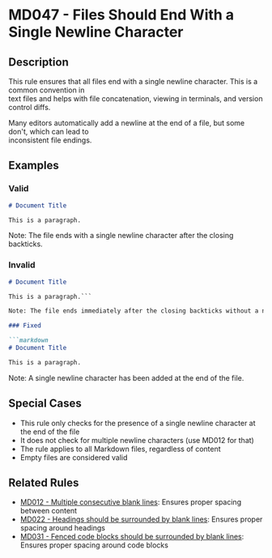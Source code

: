 # MD047 - Files Should End With a Single Newline Character

## Description

This rule ensures that all files end with a single newline character. This is a common convention in  
text files and helps with file concatenation, viewing in terminals, and version control diffs.

Many editors automatically add a newline at the end of a file, but some don't, which can lead to  
inconsistent file endings.

<!-- rumdl-disable MD047 -->
## Examples

### Valid

```markdown
# Document Title

This is a paragraph.

```

Note: The file ends with a single newline character after the closing backticks.

### Invalid

```markdown
# Document Title

This is a paragraph.```

Note: The file ends immediately after the closing backticks without a newline.

### Fixed

```markdown
# Document Title

This is a paragraph.

```

Note: A single newline character has been added at the end of the file.
<!-- rumdl-enable MD047 -->

## Special Cases

- This rule only checks for the presence of a single newline character at the end of the file
- It does not check for multiple newline characters (use MD012 for that)
- The rule applies to all Markdown files, regardless of content
- Empty files are considered valid

## Related Rules

- [MD012 - Multiple consecutive blank lines](md012.md): Ensures proper spacing between content
- [MD022 - Headings should be surrounded by blank lines](md022.md): Ensures proper spacing around headings
- [MD031 - Fenced code blocks should be surrounded by blank lines](md031.md): Ensures proper spacing around code blocks
